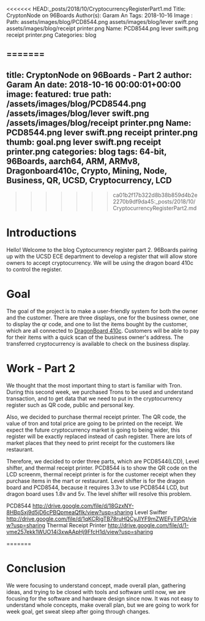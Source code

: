 <<<<<<< HEAD:_posts/2018/10/CryptocurrencyRegisterPart1.md
Title: CryptonNode on 96Boards
Author(s): Garam An
Tags: 2018-10-16
Image : 
	Path: assets/images/blog/PCD8544.png
	      assets/images/blog/lever swift.png
	      assets/images/blog/receipt printer.png
	Name: PCD8544.png
	      lever swift.png
	      receipt printer.png
	Categories: blog

=======
---
title: CryptonNode on 96Boards - Part 2
author: Garam An
date: 2018-10-16 00:00:01+00:00
image:
    featured: true
    path: /assets/images/blog/PCD8544.png
	  /assets/images/blog/lever swift.png
	  /assets/images/blog/receipt printer.png
    Name: PCD8544.png
	  lever swift.png
          receipt printer.png
    thumb: goal.png
	   lever swift.png
	   receipt printer.png
categories: blog
tags: 64-bit, 96Boards, aarch64, ARM, ARMv8, Dragonboard410c, Crypto, Mining, Node, Business, QR, UCSD, Cryptocurrency, LCD
---
	
>>>>>>> ca01b2f17b322d8b38b859d4b2e2270b9df9da45:_posts/2018/10/CryptocurrencyRegisterPart2.md
# Introductions

Hello! Welcome to the blog Cyptocurrency register part 2. 96Boards pairing up with the UCSD ECE department to develop a register that will allow store owners to accept cryptocurrency. We will be using the dragon board 410c to control the register. 

# Goal 
	
The goal of the project is to make a user-friendly system for both the owner and the customer. There are three displays, one for the business owner, one to display the qr code, and one to list the items bought by the customer, which are all connected to [DragonBoard 410c](http://www.96boards.org/product/dragonboard410c/). Customers will be able to pay for their items with a quick scan of the business owner's address. The transferred cryptocurrency is available to check on the business display.

# Work - Part 2

We thought that the most important thing to start is familiar with Tron. During this second week, we purchased Trons to be used and understand transaction, and to get data that we need to put in the cryptocurrency register such as QR code, public and personal key.

Also, we decided to purchase thermal receipt printer. The QR code, the value of tron and total price are going to be printed on the receipt. We expect the future cryptocurrency market is going to being wider, this register will be exactly replaced instead of cash register. There are lots of market places that they need to print receipt for the customers like restaurant.

Therefore, we decided to order three parts, which are PCD8544(LCD), Level shifter, and thermal receipt printer. PCD8544 is to show the QR code on the LCD screenm, thermal receipt printer is for the customer receipt when they purchase items in the mart or restaurant. Level shifter is for the dragon board and PCD8544, because it requires 3.3v to use PCD8544 LCD, but dragon board uses 1.8v and 5v. The level shifter will resolve this problem.

PCD8544
	http://drive.google.com/file/d/18GzxNY-8HBpSxj9d5jD6cPBQpmeaQfIk/view?usp=sharing
Level Swifter
	http://drive.google.com/file/d/1qKCRigTB78ruHQCyJIYF9mZWEFyTiPGt/view?usp=sharing
Thermal Receipt Printer
	http://drive.google.com/file/d/1-vme257ekk1WUO14i3xwAApHj9FfcH1d/view?usp=sharing

=======

# Conclusion

We were focusing to understand concept, made overall plan, gathering ideas, and trying to be closed with tools and software until now, we are focusing for the software and hardware design since now. It was not easy to understand whole concepts, make overall plan, but we are going to work for week goal, get sweat sleep after going through changes.
